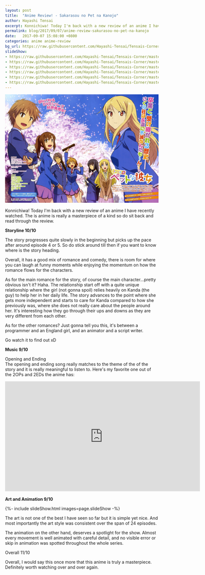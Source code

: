 ```yaml
---
layout: post
title:  "Anime Review! - Sakarasou no Pet na Kanojo"
author: Hayashi Tensai
excerpt: Konnichiwa! Today I'm back with a new review of an anime I have recently watched. The is anime is really a masterpiece of a kind so do sit back and read through the review.
permalink: blog/2017/09/07/anime-review-sakurasou-no-pet-na-kanojo
date:   2017-09-07 15:08:00 +0800
categories: anime anime-review
bg_url: https://raw.githubusercontent.com/Hayashi-Tensai/Tensais-Corner/master/assets/blog-images/anime/sakurasou_poster.jpg
slideShow:
- https://raw.githubusercontent.com/Hayashi-Tensai/Tensais-Corner/master/assets/blog-images/anime/sakurasou_1.jpg
- https://raw.githubusercontent.com/Hayashi-Tensai/Tensais-Corner/master/assets/blog-images/anime/sakurasou_2.jpg
- https://raw.githubusercontent.com/Hayashi-Tensai/Tensais-Corner/master/assets/blog-images/anime/sakurasou_3.jpg
- https://raw.githubusercontent.com/Hayashi-Tensai/Tensais-Corner/master/assets/blog-images/anime/sakurasou_4.jpg
- https://raw.githubusercontent.com/Hayashi-Tensai/Tensais-Corner/master/assets/blog-images/anime/sakurasou_5.jpg
- https://raw.githubusercontent.com/Hayashi-Tensai/Tensais-Corner/master/assets/blog-images/anime/sakurasou_6.jpg
---
```


![Sakurasou-poster](https://raw.githubusercontent.com/Hayashi-Tensai/Tensais-Corner/master/assets/blog-images/anime/sakurasou_poster.jpg)

Konnichiwa! Today I'm back with a new review of an anime I have recently watched. The is anime is really a masterpiece of a kind so do sit back and read through the review.

**Storyline 10/10**

The story progresses quite slowly in the beginning but picks up the pace after around episode 4 or 5. So do stick around till then if you want to know where is the story heading.

Overall, it has a good mix of romance and comedy, there is room for where you can laugh at funny moments while enjoying the momentum on how the romance flows for the characters.

As for the main romance for the story, of course the main character...pretty obvious isn't it? Haha. The relationship start off with a quite unique relationship where the girl (not gonna spoil) relies heavily on Kanda (the guy) to help her in her daily life. The story advances to the point where she gets more independent and starts to care for Kanda compared to how she previously was, where she does not really care about the people around her. It's interesting how they go through their ups and downs as they are very different from each other.

As for the other romances? Just gonna tell you this, it's between a programmer and an England girl, and an animator and a script writer.

Go watch it to find out xD

**Music 9/10**

Opening and Ending  
The opening and ending song really matches to the theme of the of the story and it is really meaningful to listen to. Here's my favorite one out of the 2OPs and 2EDs the anime has:
<iframe width="640" height="360" src="https://www.youtube.com/embed/ROxkJoIhr6o" frameborder="0" allow="accelerometer; autoplay; encrypted-media; gyroscope; picture-in-picture" allowfullscreen>
</iframe><br>

**Art and Animation 9/10**  
<div>{%- include slideShow.html images=page.slideShow -%}</div>

The art is not one of the best I have seen so far but it is simple yet nice. And most importantly the art style was consistent over the span of 24 episodes. 

The animation on the other hand, deserves a spotlight for the show. Almost every movement is well animated with careful detail, and no visible error or skip in animation was spotted throughout the whole series. 

Overall 11/10

Overall, I would say this once more that this anime is truly a masterpiece. Definitely worth watching over and over again.